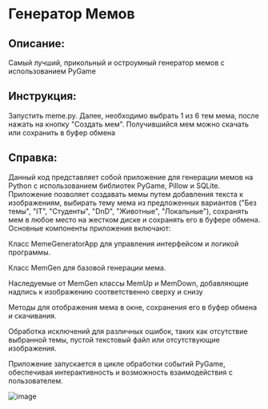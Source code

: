 # Генератор Мемов

## Описание: 
Самый лучший, прикольный и остроумный генератор мемов с использованием PyGame
## Инструкция: 
Запустить meme.py. Далее, необходимо выбрать 1 из 6 тем мема, после нажать на кнопку "Создать мем". Получившийся мем можно скачать или сохранить в буфер обмена
## Справка:
Данный код представляет собой приложение для генерации мемов на Python с использованием библиотек PyGame, Pillow и SQLite. Приложение позволяет создавать мемы путем добавления текста к изображениям, выбирать тему мема из предложенных вариантов ("Без темы", "IT", "Студенты", "DnD", "Животные", "Локальные"), сохранять мем в любое место на жестком диске и сохранять его в буфере обмена. Основные компоненты приложения включают:  
  
Класс MemeGeneratorApp для управления интерфейсом и логикой программы.

Класс MemGen для базовой генерации мема.

Наследуемые от MemGen классы MemUp и MemDown, добавляющие надпись к изображению соответственно сверху и снизу
  
Методы для отображения мема в окне, сохранения его в буфер обмена и скачивания.   
  
Обработка исключений для различных ошибок, таких как отсутствие выбранной темы, пустой текстовый файл или отсутствующие изображения.  
  
Приложение запускается в цикле обработки событий PyGame, обеспечивая интерактивность и возможность взаимодействия с пользователем.

![image](https://github.com/user-attachments/assets/87d85ed4-4f9b-455e-8d64-5a451d21f3cc)
